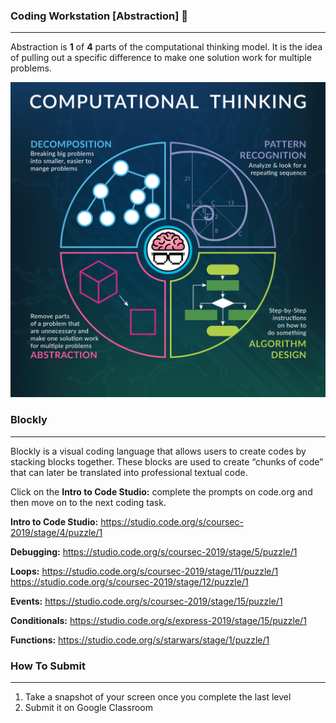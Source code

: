 ### Coding Workstation [Abstraction] 🔎
____________________________________________________________________________________
Abstraction is **1** of **4** parts of the computational thinking model. It is the idea of pulling out a specific difference to make one solution work for multiple problems.

![Computational Thinking](img/ComputationalThinkingProductLogo.png)

### Blockly
____________________________________________________________________________________
Blockly is a visual coding language that allows users to create codes by stacking blocks together. These blocks are used to create “chunks of code” that can later be translated into professional textual code.

Click on the **Intro to Code Studio:** complete the prompts on code.org and then move on to the next coding task.

**Intro to Code Studio:**
https://studio.code.org/s/coursec-2019/stage/4/puzzle/1

**Debugging:**
https://studio.code.org/s/coursec-2019/stage/5/puzzle/1

**Loops:**
https://studio.code.org/s/coursec-2019/stage/11/puzzle/1
https://studio.code.org/s/coursec-2019/stage/12/puzzle/1

**Events:**
https://studio.code.org/s/coursec-2019/stage/15/puzzle/1

**Conditionals:**
https://studio.code.org/s/express-2019/stage/15/puzzle/1

**Functions:**
https://studio.code.org/s/starwars/stage/1/puzzle/1

### How To Submit
____________________________________________________________________________________
1. Take a snapshot of your screen once you complete the last level
2. Submit it on Google Classroom